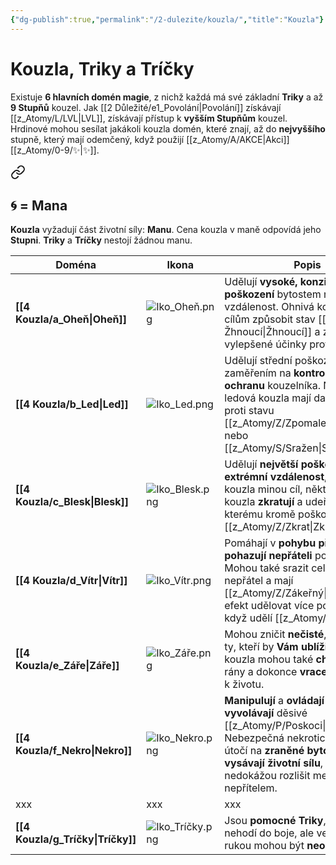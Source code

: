 ```yaml
---
{"dg-publish":true,"permalink":"/2-dulezite/kouzla/","title":"Kouzla"}
---
```


# Kouzla, Triky a Tríčky
Existuje **6 hlavních domén magie**, z nichž každá má své základní **Triky** a až **9 Stupňů** kouzel.
Jak [[2 Důležité/e1_Povolání\|Povolání]] získávají [[z_Atomy/L/LVL\|LVL]], získávají přístup k **vyšším Stupňům** kouzel. 
Hrdinové mohou sesílat jakákoli kouzla domén, které znají, až do **nejvyššího** stupně, který mají odemčený, když použijí [[z_Atomy/A/AKCE\|Akci]] [[z_Atomy/0-9/✨\|✨]].


<div class="transclusion internal-embed is-loaded"><a class="markdown-embed-link" href="/Mana/" aria-label="Open link"><svg xmlns="http://www.w3.org/2000/svg" width="24" height="24" viewBox="0 0 24 24" fill="none" stroke="currentColor" stroke-width="2" stroke-linecap="round" stroke-linejoin="round" class="svg-icon lucide-link"><path d="M10 13a5 5 0 0 0 7.54.54l3-3a5 5 0 0 0-7.07-7.07l-1.72 1.71"></path><path d="M14 11a5 5 0 0 0-7.54-.54l-3 3a5 5 0 0 0 7.07 7.07l1.71-1.71"></path></svg></a><div class="markdown-embed">




## 🌀 = Mana
**Kouzla** vyžadují část životní síly: **Manu**. Cena kouzla v maně odpovídá jeho **Stupni**. 
**Triky** a **Tríčky** nestojí žádnou manu.

</div></div>


| Doména                   | Ikona               | Popis                                                                                                                                                                                                                                   |
| ------------------------ | ------------------- | --------------------------------------------------------------------------------------------------------------------------------------------------------------------------------------------------------------------------------------- |
| **[[4 Kouzla/a_Oheň\|Oheň]]**     | ![Iko_Oheň.png](/img/user/z_img/Iko_Ohe%C5%88.png)   | Udělují **vysoké, konzistentní poškození** bytostem na střední vzdálenost. Ohnivá kouzla mohou cílům způsobit stav [[z_Atomy/Z/Žhnoucí\|Žhnoucí]] a získávají vylepšené účinky proti nim.                                                                  |
| **[[4 Kouzla/b_Led\|Led]]**       | ![Iko_Led.png](/img/user/z_img/Iko_Led.png)    | Udělují střední poškození se zaměřením na **kontrolu bojiště** a **ochranu** kouzelníka. Některá ledová kouzla mají další účinky proti stavu [[z_Atomy/Z/Zpomalen\|Zpomalen]] nebo [[z_Atomy/S/Sražen\|Sražen]].                                                              |
| **[[4 Kouzla/c_Blesk\|Blesk]]**   | ![Iko_Blesk.png](/img/user/z_img/Iko_Blesk.png)  | Udělují **největší poškození** na **extrémní vzdálenost**, ale pokud kouzla minou cíl, některá blesková kouzla **zkratují** a udeří kouzelníka, kterému kromě poškození způsobí [[z_Atomy/Z/Zkrat\|Zkrat]].                                              |
| **[[4 Kouzla/d_Vítr\|Vítr]]**     | ![Iko_Vítr.png](/img/user/z_img/Iko_V%C3%ADtr.png)   | Pomáhají v **pohybu přátel** a **pohazují nepřáteli** po bojišti. Mohou také srazit celé skupiny nepřátel a mají [[z_Atomy/Z/Zákeřný\|Zákeřný]] efekt udělovat více poškození, když udělí [[z_Atomy/0-9/💥\|💥]].                                                          |
| **[[4 Kouzla/e_Záře\|Záře]]**     | ![Iko_Záře.png](/img/user/z_img/Iko_Z%C3%A1%C5%99e.png)   | Mohou zničit **nečisté**, **nemrtvé** a ty, kteří by **Vám ublížili**. Tyto kouzla mohou také **chránit**, **léčit** rány a dokonce **vracet** bytosti zpět k životu.                                                                   |
| **[[4 Kouzla/f_Nekro\|Nekro]]**   | ![Iko_Nekro.png](/img/user/z_img/Iko_Nekro.png)  | **Manipulují** a **ovládají** své cíle nebo **vyvolávají** děsivé [[z_Atomy/P/Poskoci\|poskoky]]. Nebezpečná nekrotická kouzla útočí na **zraněné bytosti** a **vysávají životní sílu**, ale často nedokážou rozlišit mezi přítelem a nepřítelem. |
| xxx                      | xxx                 | xxx                                                                                                                                                                                                                                     |
| **[[4 Kouzla/g_Tríčky\|Tríčky]]** | ![Iko_Tríčky.png](/img/user/z_img/Iko_Tr%C3%AD%C4%8Dky.png) | Jsou **pomocné Triky**, které se nehodí do boje, ale ve správných rukou mohou být **neocenitelné**.                                                                                                                                     |
